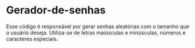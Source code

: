 # Gerador-de-senhas
Esse código é responsável por gerar senhas aleatórias com o tamanho que o usuário deseja. Utiliza-se de letras maiúsculas e minúsculas, números e caracteres especiais.
